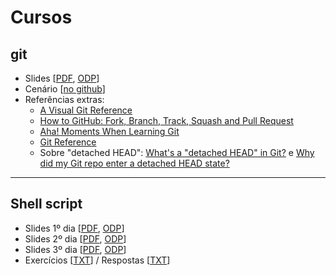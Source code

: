 # Cursos

## git

* Slides [[PDF](git/curso.pdf), [ODP](git/curso.odp)]
* Cenário [[no github](https://github.com/gmgall/cursos/blob/master/git/cenario.md)]
* Referências extras:
    * [A Visual Git Reference](http://marklodato.github.io/visual-git-guide/index-en.html)
    * [How to GitHub: Fork, Branch, Track, Squash and Pull Request](https://gun.io/blog/how-to-github-fork-branch-and-pull-request/)
    * [Aha! Moments When Learning Git](http://betterexplained.com/articles/aha-moments-when-learning-git/)
    * [Git Reference](http://gitref.org/)
    * Sobre "detached HEAD":
      [What's a "detached HEAD" in Git?](http://www.git-tower.com/learn/git/faq/detached-head-when-checkout-commit/) e [Why did my Git repo enter a detached HEAD state?](http://stackoverflow.com/questions/3965676/why-did-my-git-repo-enter-a-detached-head-state/)

----------

## Shell script

* Slides 1º dia [[PDF](shell/intro.pdf), [ODP](shell/intro.odp)]
* Slides 2º dia [[PDF](shell/script.pdf), [ODP](shell/script.odp)]
* Slides 3º dia [[PDF](shell/comandos.pdf), [ODP](shell/comandos.odp)]
* Exercícios [[TXT](shell/exercicios.txt)] / Respostas [[TXT](shell/respostas.txt)]